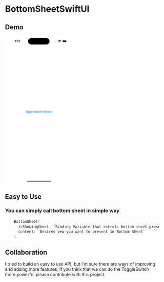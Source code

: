 # BottomSheetSwiftUI


Demo
  ---
  
![](https://github.com/megaganjotsingh/BottomSheetSwiftUI/blob/main/BottomSheetSwiftUI/Gifs/demo.gif)

Easy to Use
  ---
  
  ### You can simply call bottom sheet in simple way

  ```swift
      BottomSheet(
        isShowingSheet: `Binding Variable that cotrols bottom sheet presentation and dismissal`,
        content: `Desired vew you want to present in Bottom Sheet`
      )

  ```
  
  Collaboration
---

I tried to build an easy to use API, but I'm sure there are ways of improving and adding more features, If you think that we can do the ToggleSwitch more powerful please contribute with this project.

